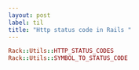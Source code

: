 ```yaml
---
layout: post
label: til
title: "Http status code in Rails "
---
```


```ruby 
Rack::Utils::HTTP_STATUS_CODES
Rack::Utils::SYMBOL_TO_STATUS_CODE
```

